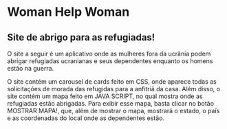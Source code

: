 # Woman Help Woman
## Site de abrigo para as refugiadas!

O site a seguir é um aplicativo onde as mulheres fora da ucrânia podem abrigar refugiadas ucranianas e seus dependentes enquanto os homens estão na guerra.

O site contém um carousel de cards feito em CSS, onde aparece todas as solicitações de morada das refugidas para a anfitriã da casa. Além disso, o site contém um mapa feito em JAVA SCRIPT, no qual mostra onde as refugiadas estão abrigadas.
Para exibir esse mapa, basta clicar no botão MOSTRAR MAPA!, que, além de mostrar o mapa, mostrará o estado, o país e as coordenadas do local onde as dependentes estão.



